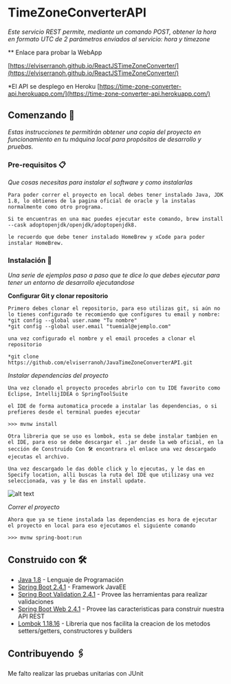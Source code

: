 # TimeZoneConverterAPI

_Este servicio REST permite, mediante un comando POST, obtener la hora en formato UTC de 2 parámetros enviados al servicio: hora y timezone_

** Enlace para probar la WebApp

[https://elviserranoh.github.io/ReactJSTimeZoneConverter/](https://elviserranoh.github.io/ReactJSTimeZoneConverter/)

*El API se desplego en Heroku
[https://time-zone-converter-api.herokuapp.com/](https://time-zone-converter-api.herokuapp.com/)

## Comenzando 🚀

_Estas instrucciones te permitirán obtener una copia del proyecto en funcionamiento en tu máquina local para propósitos de desarrollo y pruebas._

### Pre-requisitos 📋

_Que cosas necesitas para instalar el software y como instalarlas_

```
Para poder correr el proyecto en local debes tener instalado Java, JDK 1.8, lo obtienes de la pagina oficial de oracle y la instalas normalmente como otro programa.

Si te encuentras en una mac puedes ejecutar este comando, brew install --cask adoptopenjdk/openjdk/adoptopenjdk8.

le recuerdo que debe tener instalado HomeBrew y xCode para poder instalar HomeBrew.
```

### Instalación 🔧

_Una serie de ejemplos paso a paso que te dice lo que debes ejecutar para tener un entorno de desarrollo ejecutandose_

__Configurar Git y clonar repositorio__

```
Primero debes clonar el repositorio, para eso utilizas git, si aún no lo tienes configurado te recomiendo que configures tu email y nombre:
*git config --global user.name "Tu nombre"
*git config --global user.email "tuemial@ejemplo.com"

una vez configurado el nombre y el email procedes a clonar el repositorio

*git clone https://github.com/elviserranoh/JavaTimeZoneConverterAPI.git

```

_Instalar dependencias del proyecto_

```
Una vez clonado el proyecto procedes abrirlo con tu IDE favorito como Eclipse, IntellijIDEA o SpringToolSuite

el IDE de forma automatica procede a instalar las dependencias, o si prefieres desde el terminal puedes ejecutar

>>> mvnw install

Otra libreria que se uso es lombok, esta se debe instalar tambien en el IDE, para eso se debe descargar el .jar desde la web oficial, en la sección de Construido Con 🛠️ encontrara el enlace una vez descargado ejecutas el archivo.

Una vez descargado le das doble click y lo ejecutas, y le das en Specify location, alli buscas la ruta del IDE que utilizasy una vez seleccionada, vas y le das en install update.

```

![alt text](https://projectlombok.org/img/lombok-installer.png)

_Correr el proyecto_

```
Ahora que ya se tiene instalada las dependencias es hora de ejecutar el proyecto en local para eso ejecutamos el siguiente comando

>>> mvnw spring-boot:run
```

## Construido con 🛠️

* [Java 1.8](https://www.java.com/download/) - Lenguaje de Programación
* [Spring Boot 2.4.1](https://spring.io/projects/spring-boot) - Framework JavaEE
* [Spring Boot Validation 2.4.1](https://spring.io/projects/spring-boot) - Provee las herramientas para realizar validaciones 
* [Spring Boot Web 2.4.1](https://spring.io/projects/spring-boot) - Provee las caracteristicas para construir nuestra API REST
* [Lombok 1.18.16](https://projectlombok.org/) - Libreria que nos facilita la creacion de los metodos setters/getters, constructores y builders

## Contribuyendo 🖇️

Me falto realizar las pruebas unitarias con JUnit

